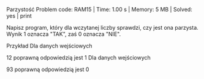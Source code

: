 Parzystość
Problem code: RAM15 | Time: 1.00 s | Memory: 5 MB | Solved: yes | print

Napisz program, który dla wczytanej liczby sprawdzi, czy jest ona parzysta. Wynik 1 oznacza "TAK", zaś 0 oznacza "NIE".

Przykład
Dla danych wejściowych

12
poprawną odpowiedzią jest
1
Dla danych wejściowych

93
poprawną odpowiedzią jest
0